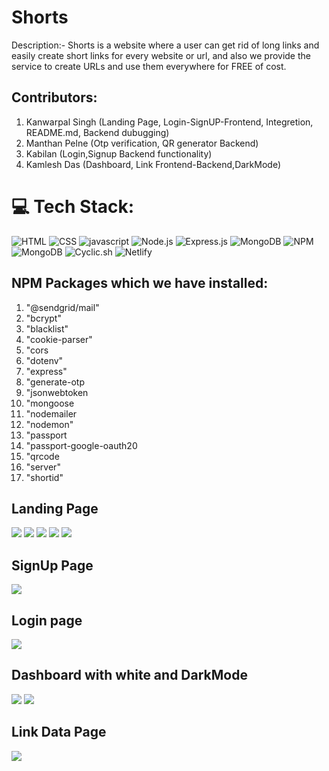 # Shorts
Description:- Shorts is a website where a user can get rid of long links and easily create short links for every website or url, and also we provide the service to create URLs and use them everywhere for FREE of cost.

## Contributors:
1) Kanwarpal Singh (Landing Page, Login-SignUP-Frontend, Integretion, README.md, Backend dubugging)
2) Manthan Pelne (Otp verification, QR generator Backend)
3) Kabilan (Login,Signup Backend functionality)
4) Kamlesh Das (Dashboard, Link Frontend-Backend,DarkMode)

# 💻 Tech Stack:
![HTML](https://img.shields.io/badge/HTML5-E34F26?style=for-the-badge&logo=html5&logoColor=white)
![CSS](https://img.shields.io/badge/CSS3-1572B6?style=for-the-badge&logo=css3&logoColor=white)
![javascript](https://img.shields.io/badge/JavaScript-323330?style=for-the-badge&logo=javascript&logoColor=F7DF1E)
![Node.js](https://img.shields.io/badge/Node.js-43853d?style=for-the-badge&logo=node.js&logoColor=white) 
![Express.js](https://img.shields.io/badge/Express.js-000000?style=for-the-badge&logo=express&logoColor=white) 
![MongoDB](https://img.shields.io/badge/MongoDB-white?style=for-the-badge&logo=mongodb&logoColor=4EA94B)
![NPM](https://upload.wikimedia.org/wikipedia/commons/thumb/d/db/Npm-logo.svg/70px-Npm-logo.svg.png) 
![MongoDB](https://img.shields.io/badge/GitHub-white?style=for-the-badge&logo=github&logoColor=green)
![Cyclic.sh](https://img.shields.io/badge/Cyclic-000000?style=for-the-badge&logo=cyclic&logoColor=blue) 
![Netlify](https://img.shields.io/badge/Netlify-white?style=for-the-badge&logo=netlify&logoColor=teal)


## NPM Packages which we have installed:
1) "@sendgrid/mail"
2) "bcrypt"
3) "blacklist"
4) "cookie-parser"
5) "cors
6) "dotenv"
7) "express"
8) "generate-otp
9) "jsonwebtoken
10) "mongoose
11) "nodemailer
12) "nodemon"
13) "passport
14) "passport-google-oauth20
15) "qrcode
16) "server"
17) "shortid"

## Landing Page
![](https://i.ibb.co/TY2mBhd/Screenshot-2023-04-03-130554.png)
![](https://i.ibb.co/WKTXkz0/Screenshot-2023-04-03-130650.png)
![](https://i.ibb.co/GkHNbws/Screenshot-2023-04-03-130705.png)
![](https://i.ibb.co/ZM4DsY3/Screenshot-2023-04-03-130717.png)
![](https://i.ibb.co/7W8nygv/Screenshot-2023-04-03-130736.png)

## SignUp Page
![](https://i.ibb.co/684nmGQ/Screenshot-2023-04-03-161610.png)

## Login page
![](https://i.ibb.co/64Wbtb6/Screenshot-2023-04-03-161556.png)

## Dashboard with white and DarkMode
![](https://i.ibb.co/P6GRW0P/Screenshot-2023-04-03-161651.png)
![](https://i.ibb.co/LC5QHMB/Screenshot-2023-04-03-161707.png)

## Link Data Page
![](https://i.ibb.co/Kjmj4jx/Screenshot-2023-04-03-161742.png)
